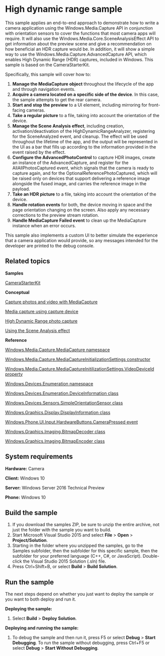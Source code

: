 <!---
  category: AudioVideoAndCamera 
  samplefwlink: http://go.microsoft.com/fwlink/p/?LinkId=620517&clcid=0x409
--->

# High dynamic range sample

This sample applies an end-to-end approach to demonstrate how to write a camera application using the Windows.Media.Capture API in conjunction with orientation sensors to cover the functions that most camera apps will require. It will also use the Windows.Media.Core.SceneAnalysisEffect API to get information about the preview scene and give a recommendation on how beneficial an HDR capture would be. In addition, it will show a simple way to use the Windows.Media.Capture.AdvancedCapture API, which enables High Dynamic Range (HDR) captures, included in Windows. This sample is based on the CameraStarterKit.

Specifically, this sample will cover how to:

1. **Manage the MediaCapture object** throughout the lifecycle of the app and through navigation events.
2. **Acquire a camera located on a specific side of the device**. In this case, the sample attempts to get the rear camera.
3. **Start and stop the preview** to a UI element, including mirroring for front-facing cameras.
4. **Take a regular picture** to a file, taking into account the orientation of the device.
5. **Manage the Scene Analysis effect**, including creation, activation/deactivation of the HighDynamicRangeAnalyzer, registering for the SceneAnalyzed event, and cleanup. The effect will be used throughout the lifetime of the app, and the output will be represented in the UI as a bar that fills up according to the information provided in the event raised by the effect.
6. **Configure the AdvancedPhotoControl** to capture HDR images, create an instance of the AdvancedCapture, and register for the AllAllPhotosCaptured event, which signals that the camera is ready to capture again, and for the OptionalReferencePhotoCaptured, which will be raised only on devices that support delivering a reference image alongside the fused image, and carries the reference image in the payload.
7. **Take an HDR picture** to a file, taking into account the orientation of the device.
8. **Handle rotation events** for both, the device moving in space and the page orientation changing on the screen. Also apply any necessary corrections to the preview stream rotation.
9. **Handle MediaCapture Failed event** to clean up the MediaCapture instance when an error occurs.

This sample also implements a custom UI to better simulate the experience that a camera application would provide, so any messages intended for the developer are printed to the debug console.

## Related topics

**Samples**

[CameraStarterKit](/Samples/CameraStarterKit)

**Conceptual**

[Capture photos and video with MediaCapture](https://msdn.microsoft.com/library/windows/apps/mt243896)

[Media capture using capture device](https://code.msdn.microsoft.com/windowsapps/Media-Capture-Sample-adf87622)

[High Dynamic Range photo capture](http://go.microsoft.com/fwlink/?LinkId=627230)

[Using the Scene Analysis effect](http://go.microsoft.com/fwlink/?LinkId=627231)

**Reference**

[Windows.Media.Capture.MediaCapture namespace](https://msdn.microsoft.com/en-us/library/windows/apps/windows.media.devices.aspx)

[Windows.Media.Capture.MediaCaptureInitializationSettings constructor](https://msdn.microsoft.com/en-us/library/windows/apps/windows.media.capture.mediacaptureinitializationsettings.mediacaptureinitializationsettings.aspx) 

[Windows.Media.Capture.MediaCaptureInitilizationSettings.VideoDeviceId property](https://msdn.microsoft.com/en-us/library/windows/apps/windows.media.capture.mediacaptureinitializationsettings.videodeviceid.aspx)

[Windows.Devices.Enumeration namespace](https://msdn.microsoft.com/en-us/library/windows/apps/windows.devices.enumeration.aspx)

[Windows.Devices.Enumeration.DeviceInformation class](https://msdn.microsoft.com/en-us/library/windows/apps/windows.devices.enumeration.deviceinformation)

[Windows.Devices.Sensors.SimpleOrientationSensor class](https://msdn.microsoft.com/en-us/library/windows/apps/windows.devices.sensors.simpleorientationsensor.aspx)

[Windows.Graphics.Display.DisplayInformation class](https://msdn.microsoft.com/en-us/library/windows/apps/windows.graphics.display.displayinformation.aspx)

[Windows.Phone.UI.Input.HardwareButtons.CameraPressed event](https://msdn.microsoft.com/en-us/library/windows/apps/windows.phone.ui.input.hardwarebuttons.camerapressed.aspx)

[Windows.Graphics.Imaging.BitmapDecoder class](https://msdn.microsoft.com/en-us/library/windows/apps/windows.graphics.imaging.bitmapdecoder.aspx)

[Windows.Graphics.Imaging.BitmapEncoder class](https://msdn.microsoft.com/en-us/library/windows/apps/windows.graphics.imaging.bitmapencoder.aspx)

## System requirements

**Hardware:** Camera

**Client:** Windows 10

**Server:** Windows Server 2016 Technical Preview

**Phone:** Windows 10

## Build the sample

1. If you download the samples ZIP, be sure to unzip the entire archive, not just the folder with the sample you want to build. 
2. Start Microsoft Visual Studio 2015 and select **File** \> **Open** \> **Project/Solution**.
3. Starting in the folder where you unzipped the samples, go to the Samples subfolder, then the subfolder for this specific sample, then the subfolder for your preferred language (C++, C#, or JavaScript). Double-click the Visual Studio 2015 Solution (.sln) file.
4. Press Ctrl+Shift+B, or select **Build** \> **Build Solution**.

## Run the sample

The next steps depend on whether you just want to deploy the sample or you want to both deploy and run it.

**Deploying the sample:**

1.  Select **Build** \> **Deploy Solution**.

**Deploying and running the sample:**

1.  To debug the sample and then run it, press F5 or select **Debug** \> **Start Debugging**. To run the sample without debugging, press Ctrl+F5 or select **Debug** \> **Start Without Debugging**.


